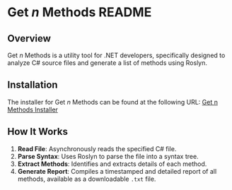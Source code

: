﻿# Get _n_ Methods README

## Overview

Get _n_ Methods is a utility tool for .NET developers, specifically designed to analyze C# source files and generate a list of methods using Roslyn.

## Installation

The installer for Get _n_ Methods can be found at the following URL: [Get n Methods Installer](https://github.com/ScriptDisk/Get-n-Methods/tree/main/Installer)

## How It Works

1. **Read File**: Asynchronously reads the specified C# file.
2. **Parse Syntax**: Uses Roslyn to parse the file into a syntax tree.
3. **Extract Methods**: Identifies and extracts details of each method.
4. **Generate Report**: Compiles a timestamped and detailed report of all methods, available as a downloadable `.txt` file.
